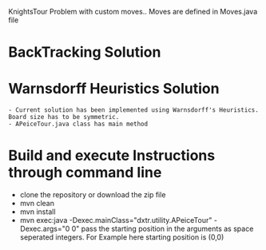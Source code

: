 KnightsTour Problem with custom moves.. Moves are defined in Moves.java file

# BackTracking Solution

# Warnsdorff Heuristics Solution

	- Current solution has been implemented using Warnsdorff's Heuristics. Board size has to be symmetric.
	- APeiceTour.java class has main method
	
# Build and execute Instructions through command line

 - clone the repository or download the zip file
 - mvn clean
 - mvn install
 - mvn exec:java -Dexec.mainClass="dxtr.utility.APeiceTour" -Dexec.args="0 0" 
   pass the starting position in the arguments as space seperated integers. For Example here starting position is (0,0)
